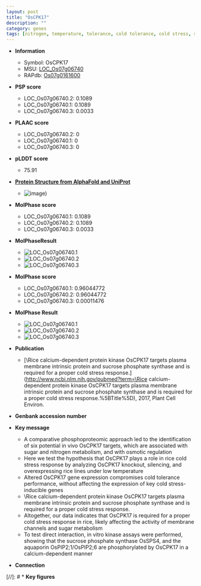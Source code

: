 ```yaml
---
layout: post
title: "OsCPK17"
description: ""
category: genes
tags: [nitrogen, temperature, tolerance, cold tolerance, cold stress, stress, plasma membrane, sugar, Kinase, stress response, phosphate, sucrose, protein kinase]
---
```


* **Information**  
    + Symbol: OsCPK17  
    + MSU: [LOC_Os07g06740](http://rice.plantbiology.msu.edu/cgi-bin/ORF_infopage.cgi?orf=LOC_Os07g06740)  
    + RAPdb: [Os07g0161600](http://rapdb.dna.affrc.go.jp/viewer/gbrowse_details/irgsp1?name=Os07g0161600)  

* **PSP score**  
    + LOC_Os07g06740.2: 0.1089 
    + LOC_Os07g06740.1: 0.1089 
    + LOC_Os07g06740.3: 0.0033 

* **PLAAC score**  
    + LOC_Os07g06740.2: 0 
    + LOC_Os07g06740.1: 0 
    + LOC_Os07g06740.3: 0 

* **pLDDT score**
    + 75.91

* **[Protein Structure from AlphaFold and UniProt](https://www.uniprot.org/uniprotkb/Q7XIM0/entry#structure)**
    + ![image](https://ricepsp.github.io/images/Q7/AF-Q7XIM0-F1.png))

* **MolPhase score**
    + LOC_Os07g06740.1: 0.1089
    + LOC_Os07g06740.2: 0.1089
    + LOC_Os07g06740.3: 0.0033

* **MolPhaseResult**
    + ![LOC_Os07g06740.1](https://ricepsp.github.io/pictures/LOC_Os07g/LOC_Os07g06740.1.png)
    + ![LOC_Os07g06740.2](https://ricepsp.github.io/pictures/LOC_Os07g/LOC_Os07g06740.2.png)
    + ![LOC_Os07g06740.3](https://ricepsp.github.io/pictures/LOC_Os07g/LOC_Os07g06740.3.png)

* **MolPhase score**
    + LOC_Os07g06740.1: 0.96044772
    + LOC_Os07g06740.2: 0.96044772
    + LOC_Os07g06740.3: 0.00011476

* **MolPhase Result**
    + ![LOC_Os07g06740.1](https://304243504.github.io/Pictures/LOC_Os07g/LOC_Os07g06740.1.png)
    + ![LOC_Os07g06740.2](https://304243504.github.io/Pictures/LOC_Os07g/LOC_Os07g06740.2.png)
    + ![LOC_Os07g06740.3](https://304243504.github.io/Pictures/LOC_Os07g/LOC_Os07g06740.3.png)

* **Publication**  
    + [\Rice calcium-dependent protein kinase OsCPK17 targets plasma membrane intrinsic protein and sucrose phosphate synthase and is required for a proper cold stress response.](http://www.ncbi.nlm.nih.gov/pubmed?term=\Rice calcium-dependent protein kinase OsCPK17 targets plasma membrane intrinsic protein and sucrose phosphate synthase and is required for a proper cold stress response.%5BTitle%5D), 2017, Plant Cell Environ.

* **Genbank accession number**  

* **Key message**  
    + A comparative phosphoproteomic approach led to the identification of six potential in vivo OsCPK17 targets, which are associated with sugar and nitrogen metabolism, and with osmotic regulation
    + Here we test the hypothesis that OsCPK17 plays a role in rice cold stress response by analyzing OsCPK17 knockout, silencing, and overexpressing rice lines under low temperature
    + Altered OsCPK17 gene expression compromises cold tolerance performance, without affecting the expression of key cold stress-inducible genes
    + \Rice calcium-dependent protein kinase OsCPK17 targets plasma membrane intrinsic protein and sucrose phosphate synthase and is required for a proper cold stress response.
    + Altogether, our data indicates that OsCPK17 is required for a proper cold stress response in rice, likely affecting the activity of membrane channels and sugar metabolism
    + To test direct interaction, in vitro kinase assays were performed, showing that the sucrose phosphate synthase OsSPS4, and the aquaporin OsPIP2;1/OsPIP2;6 are phosphorylated by OsCPK17 in a calcium-dependent manner

* **Connection**  

[//]: # * **Key figures**  



